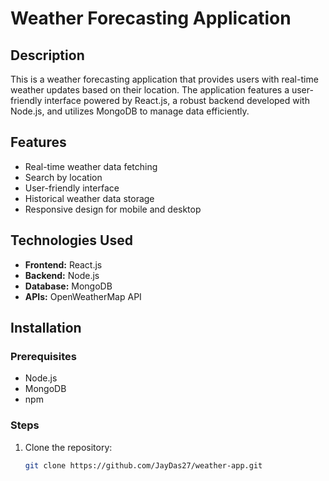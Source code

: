 # Weather Forecasting Application

## Description

This is a weather forecasting application that provides users with real-time weather updates based on their location. The application features a user-friendly interface powered by React.js, a robust backend developed with Node.js, and utilizes MongoDB to manage data efficiently.

## Features

- Real-time weather data fetching
- Search by location
- User-friendly interface
- Historical weather data storage
- Responsive design for mobile and desktop

## Technologies Used

- **Frontend:** React.js
- **Backend:** Node.js
- **Database:** MongoDB
- **APIs:** OpenWeatherMap API

## Installation

### Prerequisites

- Node.js
- MongoDB
- npm

### Steps

1. Clone the repository:
   ```bash
   git clone https://github.com/JayDas27/weather-app.git
   ```
